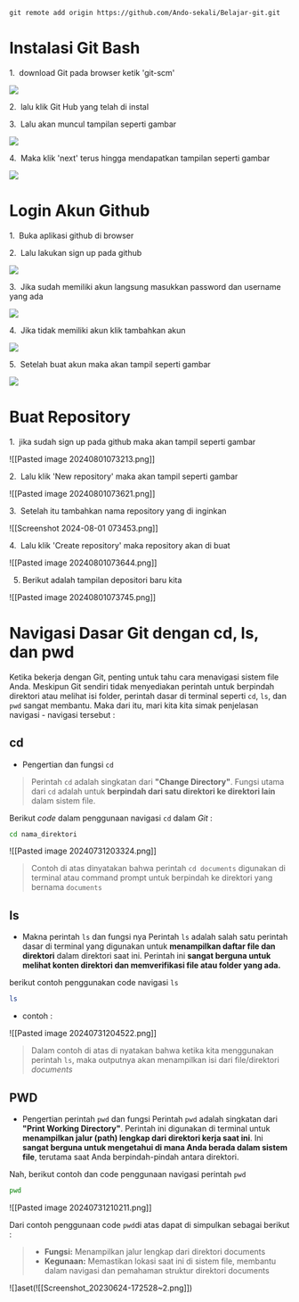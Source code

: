 	git remote add origin https://github.com/Ando-sekali/Belajar-git.git

# Instalasi Git Bash

1.  download Git pada browser ketik 'git-scm'       

![](file:///C:/Users/ASUS/AppData/Local/Temp/msohtmlclip1/01/clip_image001.jpg)

2.  lalu klik Git Hub yang telah di instal

3.  Lalu akan muncul tampilan seperti gambar

![](file:///C:/Users/ASUS/AppData/Local/Temp/msohtmlclip1/01/clip_image002.jpg)

4.  Maka klik 'next' terus hingga mendapatkan tampilan seperti gambar

![](file:///C:/Users/ASUS/AppData/Local/Temp/msohtmlclip1/01/clip_image003.jpg)

# Login Akun Github

1.  Buka aplikasi github di browser

2.  Lalu lakukan sign up pada github

![](file:///C:/Users/ASUS/AppData/Local/Temp/msohtmlclip1/01/clip_image004.jpg)  

3.  Jika sudah memiliki akun langsung masukkan password dan username yang ada

![](file:///C:/Users/ASUS/AppData/Local/Temp/msohtmlclip1/01/clip_image005.jpg)

4.  Jika tidak memiliki akun klik tambahkan akun

![](file:///C:/Users/ASUS/AppData/Local/Temp/msohtmlclip1/01/clip_image006.jpg)

5.  Setelah buat akun maka akan tampil seperti gambar

![](file:///C:/Users/ASUS/AppData/Local/Temp/msohtmlclip1/01/clip_image008.jpg)

# Buat Repository

1.  jika sudah sign up pada github maka akan tampil seperti gambar

![[Pasted image 20240801073213.png]]

2.  Lalu klik 'New repository' maka akan tampil seperti gambar

![[Pasted image 20240801073621.png]]

3.  Setelah itu tambahkan nama repository yang di inginkan

![[Screenshot 2024-08-01 073453.png]]

4.  Lalu klik 'Create repository' maka repository akan di buat

![[Pasted image 20240801073644.png]]

5. Berikut adalah tampilan depositori baru kita

![[Pasted image 20240801073745.png]]
# Navigasi Dasar Git dengan cd, ls, dan pwd
Ketika bekerja dengan Git, penting untuk tahu cara menavigasi sistem file Anda. Meskipun Git sendiri tidak menyediakan perintah untuk berpindah direktori atau melihat isi folder, perintah dasar di terminal seperti `cd`, `ls`, dan `pwd` sangat membantu.
Maka dari itu, mari kita kita simak penjelasan navigasi - navigasi tersebut : 
## cd 

- Pengertian dan fungsi `cd`
> Perintah `cd` adalah singkatan dari **"Change Directory"**. Fungsi utama dari `cd` adalah untuk **berpindah dari satu direktori ke direktori lain** dalam sistem file.

Berikut *code* dalam penggunaan navigasi `cd` dalam *Git* : 

```bash
cd nama_direktori
```

![[Pasted image 20240731203324.png]]

> Contoh di atas dinyatakan bahwa perintah `cd documents` digunakan di terminal atau command prompt untuk berpindah ke direktori yang bernama `documents`

## ls
- Makna perintah `ls` dan fungsi nya
Perintah `ls` adalah salah satu perintah dasar di terminal yang digunakan untuk **menampilkan daftar file dan direktori** dalam direktori saat ini. Perintah ini **sangat berguna untuk melihat konten direktori dan memverifikasi file atau folder yang ada.**

berikut contoh penggunakan code navigasi `ls`

```bash
ls
```

- contoh : 

![[Pasted image 20240731204522.png]]

> Dalam contoh di atas di nyatakan bahwa ketika kita menggunakan perintah `ls`, maka outputnya akan menampilkan isi dari file/direktori *documents* 

## PWD 
- Pengertian perintah `pwd` dan fungsi
Perintah `pwd` adalah singkatan dari **"Print Working Directory"**. Perintah ini digunakan di terminal untuk **menampilkan jalur (path) lengkap dari direktori kerja saat ini**. Ini **sangat berguna untuk mengetahui di mana Anda berada dalam sistem file**, terutama saat Anda berpindah-pindah antara direktori. 

Nah, berikut contoh dan code penggunaan navigasi perintah `pwd` 

```bash
pwd
```

![[Pasted image 20240731210211.png]]

Dari contoh penggunaan code `pwd`di atas dapat di simpulkan sebagai berikut :

> - **Fungsi:** Menampilkan jalur lengkap dari direktori documents
> -  **Kegunaan:** Memastikan lokasi saat ini di sistem file, membantu dalam navigasi dan pemahaman struktur direktori documents






![]aset(![[Screenshot_20230624-172528~2.png]])
